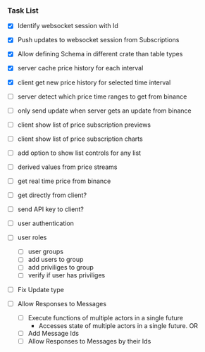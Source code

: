 
### Task List

- [x] Identify websocket session with Id
- [x] Push updates to websocket session from Subscriptions
- [x] Allow defining Schema in different crate than table types

- [x] server cache price history for each interval
- [x] client get new price history for selected time interval

- [ ] server detect which price time ranges to get from binance
- [ ] only send update when server gets an update from binance

- [ ] client show list of price subscription previews
- [ ] client show list of price subscription charts
- [ ] add option to show list controls for any list



- [ ] derived values from price streams

- [ ] get real time price from binance
 - [ ] get directly from client?
  - [ ] send API key to client?

- [ ] user authentication

- [ ] user roles
  - [ ] user groups
  - [ ] add users to group
  - [ ] add priviliges to group
  - [ ] verify if user has priviliges

- [ ] Fix Update type

- [ ] Allow Responses to Messages
  - [ ] Execute functions of multiple actors in a single future
    - Accesses state of multiple actors in a single future.
  OR
  - [ ] Add Message Ids
  - [ ] Allow Responses to Messages by their Ids
